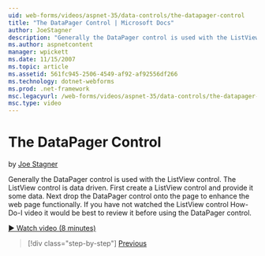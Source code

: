 ```yaml
---
uid: web-forms/videos/aspnet-35/data-controls/the-datapager-control
title: "The DataPager Control | Microsoft Docs"
author: JoeStagner
description: "Generally the DataPager control is used with the ListView control. The ListView control is data driven. First create a ListView control and provide it some d..."
ms.author: aspnetcontent
manager: wpickett
ms.date: 11/15/2007
ms.topic: article
ms.assetid: 561fc945-2506-4549-af92-af92556df266
ms.technology: dotnet-webforms
ms.prod: .net-framework
msc.legacyurl: /web-forms/videos/aspnet-35/data-controls/the-datapager-control
msc.type: video
---
```

The DataPager Control
====================
by [Joe Stagner](https://github.com/JoeStagner)

Generally the DataPager control is used with the ListView control. The ListView control is data driven. First create a ListView control and provide it some data. Next drop the DataPager control onto the page to enhance the web page functionally. If you have not watched the ListView control How-Do-I video it would be best to review it before using the DataPager control.

[&#9654; Watch video (8 minutes)](https://channel9.msdn.com/Blogs/ASP-NET-Site-Videos/the-datapager-control)

>[!div class="step-by-step"]
[Previous](the-listview-control.md)
